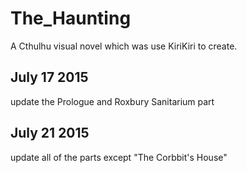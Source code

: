 # The_Haunting
A Cthulhu visual novel which was use KiriKiri to create.


July 17 2015 
--------------------------------------------------
update the Prologue and Roxbury Sanitarium part


July 21 2015
--------------------------------------------------
update all of the parts except "The Corbbit's House"


